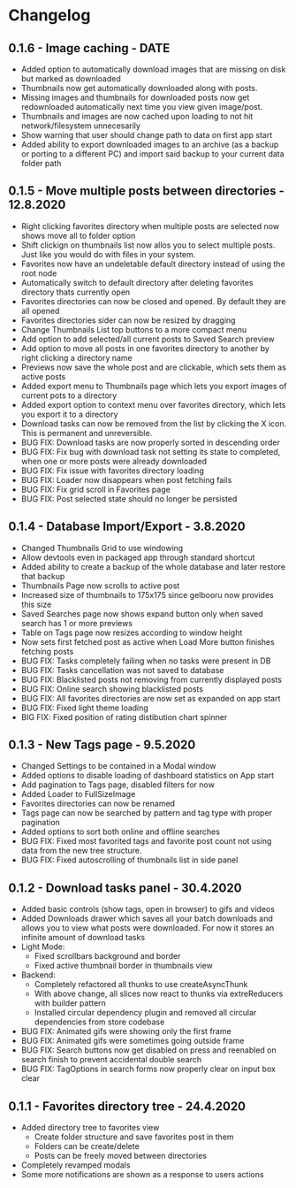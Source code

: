 # Changelog
## 0.1.6 - Image caching - DATE
- Added option to automatically download images that are missing on disk but marked as downloaded
- Thumbnails now get automatically downloaded along with posts.
- Missing images and thumbnails for downloaded posts now get redownloaded automatically next time you view given image/post.
- Thumbnails and images are now cached upon loading to not hit network/filesystem unnecesarily
- Show warning that user should change path to data on first app start
- Added ability to export downloaded images to an archive (as a backup or porting to a different PC) and import said backup to your current data folder path

## 0.1.5 - Move multiple posts between directories - 12.8.2020
- Right clicking favorites directory when multiple posts are selected now shows move all to folder option
- Shift clickign on thumbnails list now allos you to select multiple posts. Just like you would do with files in your system.
- Favorites now have an undeletable default directory instead of using the root node
- Automatically switch to default directory after deleting favorites directory thats currently open
- Favorites directories can now be closed and opened. By default they are all opened
- Favorites directories sider can now be resized by dragging
- Change Thumbnails List top buttons to a more compact menu
- Add option to add selected/all current posts to Saved Search preview
- Add option to move all posts in one favorites directory to another by right clicking a directory name
- Previews now save the whole post and are clickable, which sets them as active posts
- Added export menu to Thumbnails page which lets you export images of current pots to a directory
- Added export option to context menu over favorites directory, which lets you export it to a directory
- Download tasks can now be removed from the list by clicking the X icon. This is permanent and unreversible.
- BUG FIX: Download tasks are now properly sorted in descending order
- BUG FIX: Fix bug with download task not setting its state to completed, when one or more posts were already downloaded
- BUG FIX: Fix issue with favorites directory loading
- BUG FIX: Loader now disappears when post fetching fails
- BUG FIX: Fix grid scroll in Favorites page
- BUG FIX: Post selected state should no longer be persisted

## 0.1.4 - Database Import/Export - 3.8.2020
- Changed Thumbnails Grid to use windowing
- Allow devtools even in packaged app through standard shortcut
- Added ability to create a backup of the whole database and later restore that backup
- Thumbnails Page now scrolls to active post
- Increased size of thumbnails to 175x175 since gelbooru now provides this size
- Saved Searches page now shows expand button only when saved search has 1 or more previews
- Table on Tags page now resizes according to window height
- Now sets first fetched post as active when Load More button finishes fetching posts
- BUG FIX: Tasks completely failing when no tasks were present in DB
- BUG FIX: Tasks cancellation was not saved to database
- BUG FIX: Blacklisted posts not removing from currently displayed posts
- BUG FIX: Online search showing blacklisted posts
- BUG FIX: All favorites directories are now set as expanded on app start
- BUG FIX: Fixed light theme loading
- BIG FIX: Fixed position of rating distibution chart spinner

## 0.1.3 - New Tags page - 9.5.2020
- Changed Settings to be contained in a Modal window
- Added options to disable loading of dashboard statistics on App start
- Add pagination to Tags page, disabled filters for now
- Added Loader to FullSizeImage
- Favorites directories can now be renamed
- Tags page can now be searched by pattern and tag type with proper pagination
- Added options to sort both online and offline searches
- BUG FIX: Fixed most favorited tags and favorite post count not using data from the new tree structure.
- BUG FIX: Fixed autoscrolling of thumbnails list in side panel

## 0.1.2 - Download tasks panel - 30.4.2020
- Added basic controls (show tags, open in browser) to gifs and videos
- Added Downloads drawer which saves all your batch downloads and allows you to view what posts were downloaded. For now it stores an infinite amount of download tasks
- Light Mode:
	- Fixed scrollbars background and border
	- Fixed active thumbnail border in thumbnails view
- Backend:
	- Completely refactored all thunks to use createAsyncThunk
	- With above change, all slices now react to thunks via extreReducers with builder pattern
	- Installed circular dependency plugin and removed all circular dependencies from store codebase
- BUG FIX: Animated gifs were showing only the first frame
- BUG FIX: Animated gifs were sometimes going outside frame
- BUG FIX: Search buttons now get disabled on press and reenabled on search finish to prevent accidental double search
- BUG FIX: TagOptions in search forms now properly clear on input box clear

## 0.1.1 - Favorites directory tree - 24.4.2020
- Added directory tree to favorites view
	- Create folder structure and save favorites post in them
	- Folders can be create/delete
	- Posts can be freely moved between directories
- Completely revamped modals
- Some more notifications are shown as a response to users actions